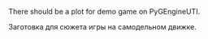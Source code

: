 There should be a plot for demo game on PyGEngineUTI.

Заготовка для сюжета игры на самодельном движке.
